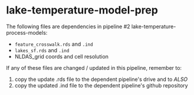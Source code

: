 # lake-temperature-model-prep

The following files are dependencies in pipeline #2 lake-temperature-process-models:
  -  `feature_crosswalk.rds` and `.ind`
  -  `lakes_sf.rds` and `.ind`
  -  NLDAS_grid coords and cell resolution  
  
If any of these files are changed / updated in this pipeline, remember to: 
  1. copy the update .rds file to the dependent pipeline's drive and to _ALSO_
  2. copy the updated .ind file to the dependent pipeline's github repository 
